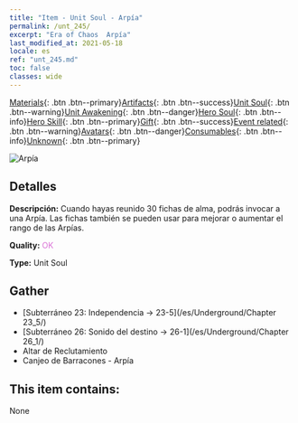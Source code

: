 ```yaml
---
title: "Item - Unit Soul - Arpía"
permalink: /unt_245/
excerpt: "Era of Chaos  Arpía"
last_modified_at: 2021-05-18
locale: es
ref: "unt_245.md"
toc: false
classes: wide
---
```

 [Materials](/ItemsES/){: .btn .btn--primary}[Artifacts](/ItemsES/Artifacts/){: .btn .btn--success}[Unit Soul](/ItemsES/UnitSoul/){: .btn .btn--warning}[Unit Awakening](/ItemsES/UnitAwakening/){: .btn .btn--danger}[Hero Soul](/ItemsES/HeroSoul/){: .btn .btn--info}[Hero Skill](/ItemsES/HeroSkill/){: .btn .btn--primary}[Gift](/ItemsES/Gift/){: .btn .btn--success}[Event related](/ItemsES/Events/){: .btn .btn--warning}[Avatars](/ItemsES/Avatars/){: .btn .btn--danger}[Consumables](/ItemsES/Consumables/){: .btn .btn--info}[Unknown](/ItemsES/Unknown/){: .btn .btn--primary}

 ![Arpía](/images/u/ti_yingshenren.jpg)

## Detalles
 **Descripción:** Cuando hayas reunido 30 fichas de alma, podrás invocar a una Arpía. Las fichas también se pueden usar para mejorar o aumentar el rango de las Arpías.

 **Quality:** <span style="color: #DA70D6">OK</span>

 **Type:** Unit Soul

## Gather

*    [Subterráneo 23: Independencia -> 23-5](/es/Underground/Chapter 23_5/) 
*    [Subterráneo 26: Sonido del destino -> 26-1](/es/Underground/Chapter 26_1/) 
*    Altar de Reclutamiento 
*    Canjeo de Barracones - Arpía 

## This item contains:

  None


